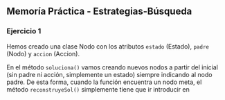 ## Memoría Práctica - Estrategias-Búsqueda

### Ejercicio 1

Hemos creado una clase Nodo con los atributos `estado` (Estado), `padre` (Nodo) y `accion` (Accion).

En el método `soluciona()` vamos creando nuevos nodos a partir del inicial (sin padre ni acción, simplemente un estado) siempre indicando al nodo padre. De esta forma, cuando la función encuentra un nodo meta, el método `reconstruyeSol()` simplemente tiene que ir introducir en 

